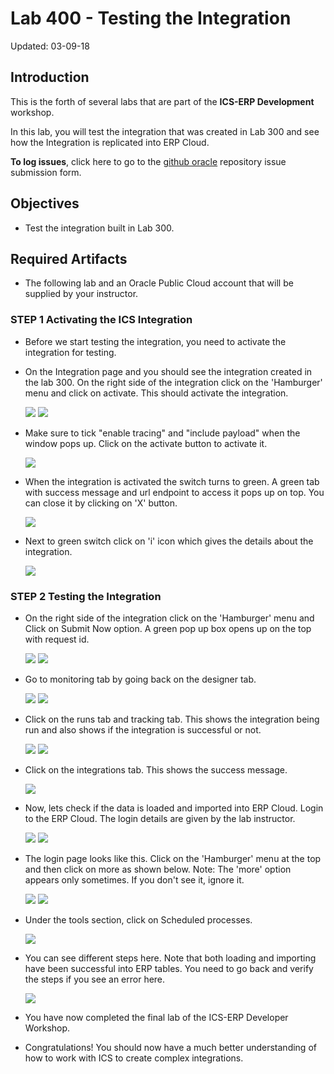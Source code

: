 # Lab 400 - Testing the Integration

Updated: 03-09-18

## Introduction

This is the forth of several labs that are part of the **ICS-ERP Development** workshop. 

In this lab, you will test the integration that was created in Lab 300 and see how the Integration is replicated into ERP Cloud.

**To log issues**, click here to go to the [github oracle](https://github.com/oracle/learning-library/issues/new) repository issue submission form.

## Objectives

- Test the integration built in Lab 300.

## Required Artifacts

- The following lab and an Oracle Public Cloud account that will be supplied by your instructor.

### **STEP 1** Activating the ICS Integration

- Before we start testing the integration, you need to activate the integration for testing.

- On the Integration page and you should see the integration created in the lab 300. On the right side of the integration click on the 'Hamburger' menu and click on activate. This should activate the integration.

	![](images/400/image100.png)
	![](images/400/image100a.png)

- Make sure to tick "enable tracing" and "include payload" when the window pops up. Click on the activate button to activate it.

	![](images/400/image101.png)

- When the integration is activated the switch turns to green. A green tab with success message and url endpoint to access it pops up on top. You can close it by clicking on 'X' button.

	![](images/400/image102.png)

- Next to green switch click on 'i' icon which gives the details about the integration.

	![](images/400/image103.png)

### **STEP 2** Testing the Integration

- On the right side of the integration click on the 'Hamburger' menu and Click on Submit Now option. A green pop up box opens up on the top with request id. 

	![](images/400/image052.png)
	![](images/400/image052a.png)

- Go to monitoring tab by going back on the designer tab.

	![](images/400/image089.png)
	![](images/400/image089a.png)

- Click on the runs tab and tracking tab. This shows the integration being run and also shows if the integration is successful or not.

	![](images/400/image104.png)
	![](images/400/image104a.png)

- Click on the integrations tab. This shows the success message.

	![](images/400/image104b.png)

- Now, lets check if the data is loaded and imported into ERP Cloud. Login to the ERP Cloud. The login details are given by the lab instructor.

	![](images/400/image105.png)
	![](images/400/image105a.png)

- The login page looks like this. Click on the 'Hamburger' menu at the top and then click on more as shown below. Note: The 'more' option appears only sometimes. If you don't see it, ignore it.

	![](images/400/image106.png)
	![](images/400/image106a.png)

- Under the tools section, click on Scheduled processes.

	![](images/400/image107.png)

- You can see different steps here. Note that both loading and importing have been successful into ERP tables. You need to go back and verify the steps if you see an error here.

	![](images/400/image108.png)

- You have now completed the final lab of the ICS-ERP Developer Workshop.  

- Congratulations! You should now have a much better understanding of how to work with ICS to create complex integrations.
